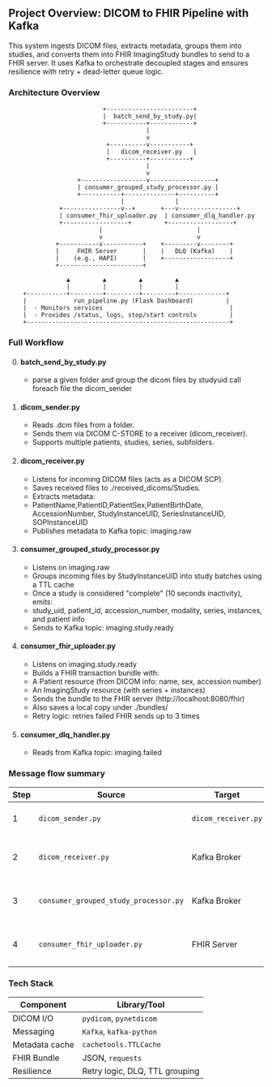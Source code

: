 ## Project Overview: DICOM to FHIR Pipeline with Kafka 
This system ingests DICOM files, extracts metadata, groups them into studies, and converts them into FHIR ImagingStudy bundles to send to a FHIR server. 
It uses Kafka to orchestrate decoupled stages and ensures resilience with retry + dead-letter queue logic.

### Architecture Overview

                              +------------------------+
                              |  batch_send_by_study.py|
                              +-----------+------------+
                                          |
                                          v
                               +----------v-----------+
                               |   dicom_receiver.py   |
                               +----------+-----------+
                                          |
                                          v
                       +------------------v------------------+
                       | consumer_grouped_study_processor.py |
                       +-----------+--------------+----------+
                                   |              |
                  +----------------v--+       +---v----------------+
                  | consumer_fhir_uploader.py  | consumer_dlq_handler.py
                  +------------------+         +------------------+
                             |                          |
                             v                          v
                 +-----------v-----------+    +---------v--------+
                 |     FHIR Server       |    |   DLQ (Kafka)    |
                 |    (e.g., HAPI)       |    +------------------+
                 +-----------------------+

                    ▲         ▲         ▲         ▲
                    |         |         |         |
        +-----------+---------+---------+---------+-------------+
        |             run_pipeline.py (Flask Dashboard)         |
        |  - Monitors services                                   |
        |  - Provides /status, logs, stop/start controls         |
        +--------------------------------------------------------+




### Full Workflow
0. #### batch_send_by_study.py
   - parse a given folder and group the dicom files by studyuid call foreach file the dicom_sender
2. #### dicom_sender.py
     - Reads .dcm files from a folder.
     - Sends them via DICOM C-STORE to a receiver (dicom_receiver).
     - Supports multiple patients, studies, series, subfolders.
3. #### dicom_receiver.py
     - Listens for incoming DICOM files (acts as a DICOM SCP).
     - Saves received files to ./received_dicoms/Studies.
     - Extracts metadata:
     - PatientName,PatientID,PatientSex,PatientBirthDate, AccessionNumber, StudyInstanceUID, SeriesInstanceUID, SOPInstanceUID
     - Publishes metadata to Kafka topic: imaging.raw

3. #### consumer_grouped_study_processor.py
     - Listens on imaging.raw
     - Groups incoming files by StudyInstanceUID into study batches using a TTL cache
     - Once a study is considered "complete" (10 seconds inactivity), emits:
     - study_uid, patient_id, accession_number, modality, series, instances, and patient info
     - Sends to Kafka topic: imaging.study.ready

 4. #### consumer_fhir_uploader.py
     - Listens on imaging.study.ready
     - Builds a FHIR transaction bundle with:
     - A Patient resource (from DICOM info: name, sex, accession number)
     - An ImagingStudy resource (with series + instances)
     - Sends the bundle to the FHIR server (http://localhost:8080/fhir)
     - Also saves a local copy under ./bundles/
     - Retry logic: retries failed FHIR sends up to 3 times

  5. #### consumer_dlq_handler.py
     - Reads from Kafka topic: imaging.failed

### Message flow summary

| Step | Source                                | Target              | Kafka Topic           | Description                              |
| ---- | ------------------------------------- | ------------------- | --------------------- | ---------------------------------------- |
| 1    | `dicom_sender.py`                     | `dicom_receiver.py` | —                     | Sends DICOM via C-STORE                  |
| 2    | `dicom_receiver.py`                   | Kafka Broker        | `imaging.raw`         | Emits metadata message per DICOM file    |
| 3    | `consumer_grouped_study_processor.py` | Kafka Broker        | `imaging.study.ready` | Groups by study and emits study-level    |
| 4    | `consumer_fhir_uploader.py`           | FHIR Server         | —                     | Creates + sends FHIR ImagingStudy bundle |




### Tech Stack
| Component      | Library/Tool                   |
| -------------- | ------------------------------ |
| DICOM I/O      | `pydicom`, `pynetdicom`        |
| Messaging      | `Kafka`, `kafka-python`        |
| Metadata cache | `cachetools.TTLCache`          |
| FHIR Bundle    | JSON, `requests`               |
| Resilience     | Retry logic, DLQ, TTL grouping |


